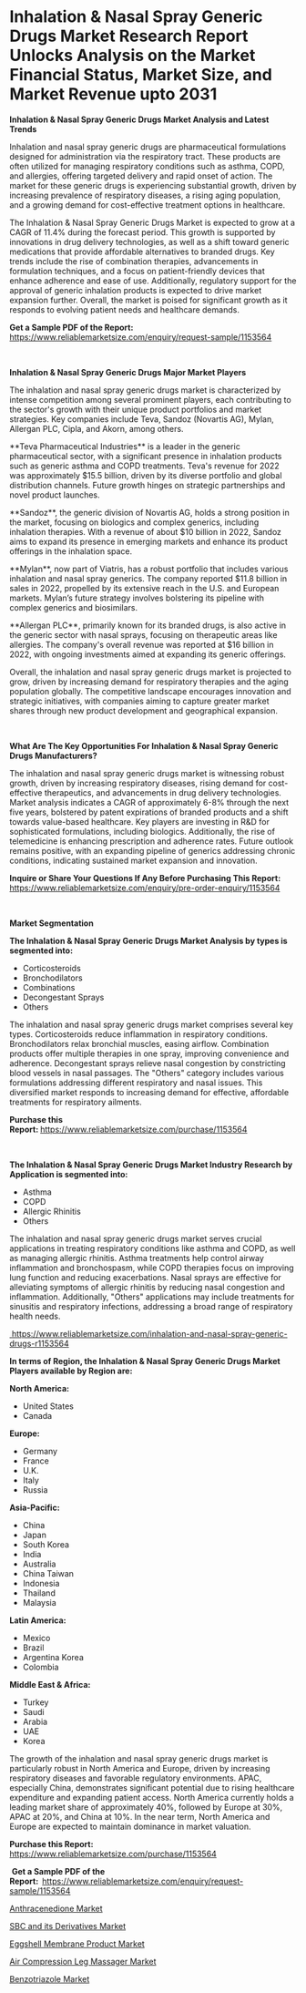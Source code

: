 <p><h1>Inhalation & Nasal Spray Generic Drugs Market Research Report Unlocks Analysis on the Market Financial Status, Market Size, and Market Revenue upto 2031</h1></p><p><strong>Inhalation & Nasal Spray Generic Drugs Market Analysis and Latest Trends</strong></p>
<p><p>Inhalation and nasal spray generic drugs are pharmaceutical formulations designed for administration via the respiratory tract. These products are often utilized for managing respiratory conditions such as asthma, COPD, and allergies, offering targeted delivery and rapid onset of action. The market for these generic drugs is experiencing substantial growth, driven by increasing prevalence of respiratory diseases, a rising aging population, and a growing demand for cost-effective treatment options in healthcare.</p><p>The Inhalation & Nasal Spray Generic Drugs Market is expected to grow at a CAGR of 11.4% during the forecast period. This growth is supported by innovations in drug delivery technologies, as well as a shift toward generic medications that provide affordable alternatives to branded drugs. Key trends include the rise of combination therapies, advancements in formulation techniques, and a focus on patient-friendly devices that enhance adherence and ease of use. Additionally, regulatory support for the approval of generic inhalation products is expected to drive market expansion further. Overall, the market is poised for significant growth as it responds to evolving patient needs and healthcare demands.</p></p>
<p><strong>Get a Sample PDF of the Report:&nbsp;</strong> <a href="https://www.reliablemarketsize.com/enquiry/request-sample/1153564">https://www.reliablemarketsize.com/enquiry/request-sample/1153564</a></p>
<p>&nbsp;</p>
<p><strong>Inhalation & Nasal Spray Generic Drugs Major Market Players</strong></p>
<p><p>The inhalation and nasal spray generic drugs market is characterized by intense competition among several prominent players, each contributing to the sector's growth with their unique product portfolios and market strategies. Key companies include Teva, Sandoz (Novartis AG), Mylan, Allergan PLC, Cipla, and Akorn, among others.</p><p>**Teva Pharmaceutical Industries** is a leader in the generic pharmaceutical sector, with a significant presence in inhalation products such as generic asthma and COPD treatments. Teva's revenue for 2022 was approximately $15.5 billion, driven by its diverse portfolio and global distribution channels. Future growth hinges on strategic partnerships and novel product launches.</p><p>**Sandoz**, the generic division of Novartis AG, holds a strong position in the market, focusing on biologics and complex generics, including inhalation therapies. With a revenue of about $10 billion in 2022, Sandoz aims to expand its presence in emerging markets and enhance its product offerings in the inhalation space.</p><p>**Mylan**, now part of Viatris, has a robust portfolio that includes various inhalation and nasal spray generics. The company reported $11.8 billion in sales in 2022, propelled by its extensive reach in the U.S. and European markets. Mylan’s future strategy involves bolstering its pipeline with complex generics and biosimilars.</p><p>**Allergan PLC**, primarily known for its branded drugs, is also active in the generic sector with nasal sprays, focusing on therapeutic areas like allergies. The company's overall revenue was reported at $16 billion in 2022, with ongoing investments aimed at expanding its generic offerings.</p><p>Overall, the inhalation and nasal spray generic drugs market is projected to grow, driven by increasing demand for respiratory therapies and the aging population globally. The competitive landscape encourages innovation and strategic initiatives, with companies aiming to capture greater market shares through new product development and geographical expansion.</p></p>
<p>&nbsp;</p>
<p><strong>What Are The Key Opportunities For Inhalation & Nasal Spray Generic Drugs Manufacturers?</strong></p>
<p><p>The inhalation and nasal spray generic drugs market is witnessing robust growth, driven by increasing respiratory diseases, rising demand for cost-effective therapeutics, and advancements in drug delivery technologies. Market analysis indicates a CAGR of approximately 6-8% through the next five years, bolstered by patent expirations of branded products and a shift towards value-based healthcare. Key players are investing in R&D for sophisticated formulations, including biologics. Additionally, the rise of telemedicine is enhancing prescription and adherence rates. Future outlook remains positive, with an expanding pipeline of generics addressing chronic conditions, indicating sustained market expansion and innovation.</p></p>
<p><strong>Inquire or Share Your Questions If Any Before Purchasing This Report:</strong> <a href="https://www.reliablemarketsize.com/enquiry/pre-order-enquiry/1153564">https://www.reliablemarketsize.com/enquiry/pre-order-enquiry/1153564</a></p>
<p>&nbsp;</p>
<p><strong>Market Segmentation</strong></p>
<p><strong>The Inhalation & Nasal Spray Generic Drugs Market Analysis by types is segmented into:</strong></p>
<p><ul><li>Corticosteroids</li><li>Bronchodilators</li><li>Combinations</li><li>Decongestant Sprays</li><li>Others</li></ul></p>
<p><p>The inhalation and nasal spray generic drugs market comprises several key types. Corticosteroids reduce inflammation in respiratory conditions. Bronchodilators relax bronchial muscles, easing airflow. Combination products offer multiple therapies in one spray, improving convenience and adherence. Decongestant sprays relieve nasal congestion by constricting blood vessels in nasal passages. The "Others" category includes various formulations addressing different respiratory and nasal issues. This diversified market responds to increasing demand for effective, affordable treatments for respiratory ailments.</p></p>
<p><strong>Purchase this Report:&nbsp;</strong><a href="https://www.reliablemarketsize.com/purchase/1153564">https://www.reliablemarketsize.com/purchase/1153564</a></p>
<p>&nbsp;</p>
<p><strong>The Inhalation & Nasal Spray Generic Drugs Market Industry Research by Application is segmented into:</strong></p>
<p><ul><li>Asthma</li><li>COPD</li><li>Allergic Rhinitis</li><li>Others</li></ul></p>
<p><p>The inhalation and nasal spray generic drugs market serves crucial applications in treating respiratory conditions like asthma and COPD, as well as managing allergic rhinitis. Asthma treatments help control airway inflammation and bronchospasm, while COPD therapies focus on improving lung function and reducing exacerbations. Nasal sprays are effective for alleviating symptoms of allergic rhinitis by reducing nasal congestion and inflammation. Additionally, "Others" applications may include treatments for sinusitis and respiratory infections, addressing a broad range of respiratory health needs.</p></p>
<p><a href="https://www.reliablemarketsize.com/inhalation-and-nasal-spray-generic-drugs-r1153564">&nbsp;https://www.reliablemarketsize.com/inhalation-and-nasal-spray-generic-drugs-r1153564</a></p>
<p><strong>In terms of Region, the Inhalation & Nasal Spray Generic Drugs Market Players available by Region are:</strong></p>
<p>
    <p> <strong> North America: </strong>
        <ul>
            <li>United States</li>
            <li>Canada</li>
        </ul>
        </p> 
    <p> <strong> Europe: </strong>
        <ul>
            <li>Germany</li>
            <li>France</li>
            <li>U.K.</li>
            <li>Italy</li>
            <li>Russia</li>
        </ul>
        </p> 
    <p> <strong> Asia-Pacific: </strong>
        <ul>
            <li>China</li>
            <li>Japan</li>
            <li>South Korea</li>
            <li>India</li>
            <li>Australia</li>
            <li>China Taiwan</li>
            <li>Indonesia</li>
            <li>Thailand</li>
            <li>Malaysia</li>
        </ul>
        </p> 
    <p> <strong> Latin America: </strong>
        <ul>
            <li>Mexico</li>
            <li>Brazil</li>
            <li>Argentina Korea</li>
            <li>Colombia</li>
        </ul>
        </p> 
    <p> <strong> Middle East & Africa: </strong>
        <ul>
            <li>Turkey</li>
            <li>Saudi</li>
            <li>Arabia</li>
            <li>UAE</li>
            <li>Korea</li>
        </ul>
    </p>
    </p>
<p><p>The growth of the inhalation and nasal spray generic drugs market is particularly robust in North America and Europe, driven by increasing respiratory diseases and favorable regulatory environments. APAC, especially China, demonstrates significant potential due to rising healthcare expenditure and expanding patient access. North America currently holds a leading market share of approximately 40%, followed by Europe at 30%, APAC at 20%, and China at 10%. In the near term, North America and Europe are expected to maintain dominance in market valuation.</p></p>
<p><strong>Purchase this Report: </strong><a href="https://www.reliablemarketsize.com/purchase/1153564">https://www.reliablemarketsize.com/purchase/1153564</a></p>
<p>&nbsp;<strong>Get a Sample PDF of the Report:&nbsp;&nbsp;</strong><a href="https://www.reliablemarketsize.com/enquiry/request-sample/1153564">https://www.reliablemarketsize.com/enquiry/request-sample/1153564</a></p>
<p><strong></strong></p>
<p><p><a href="https://www.linkedin.com/pulse/anthracenedione-market-growth-segmentation-regional-analysis-fu9bc?trackingId=SMOFZgwIT9WtcI8vjpd57w%3D%3D">Anthracenedione Market</a></p><p><a href="https://issuu.com/reportprime-2/docs/sbc-and-its-derivatives-market-size_8ddf9fb3441b7f">SBC and its Derivatives Market</a></p><p><a href="https://issuu.com/reportprime-2/docs/eggshell-membrane-product-market-si_2a886eac5df6fc">Eggshell Membrane Product Market</a></p><p><a href="https://www.linkedin.com/pulse/strategic-market-insights-global-air-compression-leg-massager-sl2pc?trackingId=duGyuen5SCKzWMPSwZyWJA%3D%3D">Air Compression Leg Massager Market</a></p><p><a href="https://www.linkedin.com/pulse/global-benzotriazole-market-trends-insights-growth-opportunities-fkvtc?trackingId=i11FQP7LTjmAmjxI0zD6yg%3D%3D">Benzotriazole Market</a></p></p>